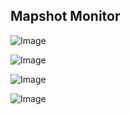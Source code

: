 ## Mapshot Monitor

![Image](https://github.com/user-attachments/assets/1ab115d9-eb2a-4b45-8d7c-47ab937129c9)

![Image](https://github.com/user-attachments/assets/2248198c-6d03-4b52-b089-9b9d711b9ec1)

![Image](https://github.com/user-attachments/assets/83677f49-5b4d-4fe2-b334-b7b53c6b2e0b)

![Image](https://github.com/user-attachments/assets/fe058ab8-bbee-40dd-8f58-81c4b890163e)